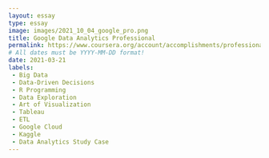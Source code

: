 ```yaml
---
layout: essay
type: essay
image: images/2021_10_04_google_pro.png
title: Google Data Analytics Professional
permalink: https://www.coursera.org/account/accomplishments/professional-cert/QLLJ6JJQJZ6S
# All dates must be YYYY-MM-DD format!
date: 2021-03-21
labels:
 - Big Data 
 - Data-Driven Decisions
 - R Programming
 - Data Exploration
 - Art of Visualization
 - Tableau
 - ETL
 - Google Cloud
 - Kaggle
 - Data Analytics Study Case
---
```

